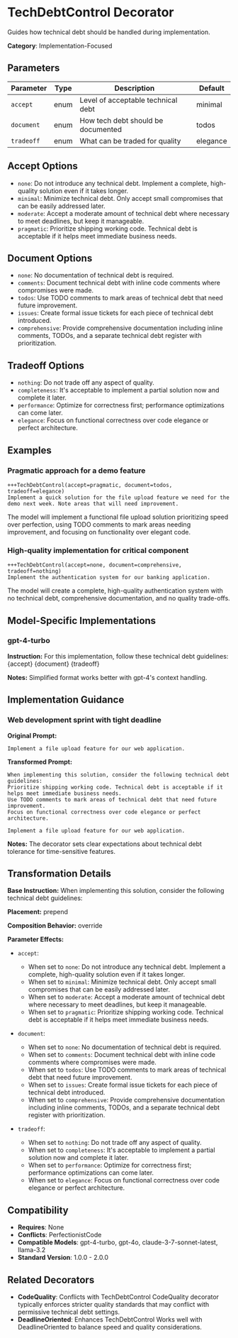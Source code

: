 # TechDebtControl Decorator

Guides how technical debt should be handled during implementation.

**Category**: Implementation-Focused

## Parameters

| Parameter | Type | Description | Default |
|-----------|------|-------------|--------|
| `accept` | enum | Level of acceptable technical debt | minimal |
| `document` | enum | How tech debt should be documented | todos |
| `tradeoff` | enum | What can be traded for quality | elegance |

## Accept Options

- `none`: Do not introduce any technical debt. Implement a complete, high-quality solution even if it takes longer.
- `minimal`: Minimize technical debt. Only accept small compromises that can be easily addressed later.
- `moderate`: Accept a moderate amount of technical debt where necessary to meet deadlines, but keep it manageable.
- `pragmatic`: Prioritize shipping working code. Technical debt is acceptable if it helps meet immediate business needs.

## Document Options

- `none`: No documentation of technical debt is required.
- `comments`: Document technical debt with inline code comments where compromises were made.
- `todos`: Use TODO comments to mark areas of technical debt that need future improvement.
- `issues`: Create formal issue tickets for each piece of technical debt introduced.
- `comprehensive`: Provide comprehensive documentation including inline comments, TODOs, and a separate technical debt register with prioritization.

## Tradeoff Options

- `nothing`: Do not trade off any aspect of quality.
- `completeness`: It's acceptable to implement a partial solution now and complete it later.
- `performance`: Optimize for correctness first; performance optimizations can come later.
- `elegance`: Focus on functional correctness over code elegance or perfect architecture.

## Examples

### Pragmatic approach for a demo feature

```
+++TechDebtControl(accept=pragmatic, document=todos, tradeoff=elegance)
Implement a quick solution for the file upload feature we need for the demo next week. Note areas that will need improvement.
```

The model will implement a functional file upload solution prioritizing speed over perfection, using TODO comments to mark areas needing improvement, and focusing on functionality over elegant code.

### High-quality implementation for critical component

```
+++TechDebtControl(accept=none, document=comprehensive, tradeoff=nothing)
Implement the authentication system for our banking application.
```

The model will create a complete, high-quality authentication system with no technical debt, comprehensive documentation, and no quality trade-offs.

## Model-Specific Implementations

### gpt-4-turbo

**Instruction:** For this implementation, follow these technical debt guidelines: {accept} {document} {tradeoff}

**Notes:** Simplified format works better with gpt-4's context handling.


## Implementation Guidance

### Web development sprint with tight deadline

**Original Prompt:**
```
Implement a file upload feature for our web application.
```

**Transformed Prompt:**
```
When implementing this solution, consider the following technical debt guidelines:
Prioritize shipping working code. Technical debt is acceptable if it helps meet immediate business needs.
Use TODO comments to mark areas of technical debt that need future improvement.
Focus on functional correctness over code elegance or perfect architecture.

Implement a file upload feature for our web application.
```

**Notes:** The decorator sets clear expectations about technical debt tolerance for time-sensitive features.

## Transformation Details

**Base Instruction:** When implementing this solution, consider the following technical debt guidelines:

**Placement:** prepend

**Composition Behavior:** override

**Parameter Effects:**

- `accept`:
  - When set to `none`: Do not introduce any technical debt. Implement a complete, high-quality solution even if it takes longer.
  - When set to `minimal`: Minimize technical debt. Only accept small compromises that can be easily addressed later.
  - When set to `moderate`: Accept a moderate amount of technical debt where necessary to meet deadlines, but keep it manageable.
  - When set to `pragmatic`: Prioritize shipping working code. Technical debt is acceptable if it helps meet immediate business needs.

- `document`:
  - When set to `none`: No documentation of technical debt is required.
  - When set to `comments`: Document technical debt with inline code comments where compromises were made.
  - When set to `todos`: Use TODO comments to mark areas of technical debt that need future improvement.
  - When set to `issues`: Create formal issue tickets for each piece of technical debt introduced.
  - When set to `comprehensive`: Provide comprehensive documentation including inline comments, TODOs, and a separate technical debt register with prioritization.

- `tradeoff`:
  - When set to `nothing`: Do not trade off any aspect of quality.
  - When set to `completeness`: It's acceptable to implement a partial solution now and complete it later.
  - When set to `performance`: Optimize for correctness first; performance optimizations can come later.
  - When set to `elegance`: Focus on functional correctness over code elegance or perfect architecture.

## Compatibility

- **Requires**: None
- **Conflicts**: PerfectionistCode
- **Compatible Models**: gpt-4-turbo, gpt-4o, claude-3-7-sonnet-latest, llama-3.2
- **Standard Version**: 1.0.0 - 2.0.0

## Related Decorators

- **CodeQuality**: Conflicts with TechDebtControl CodeQuality decorator typically enforces stricter quality standards that may conflict with permissive technical debt settings.
- **DeadlineOriented**: Enhances TechDebtControl Works well with DeadlineOriented to balance speed and quality considerations.
